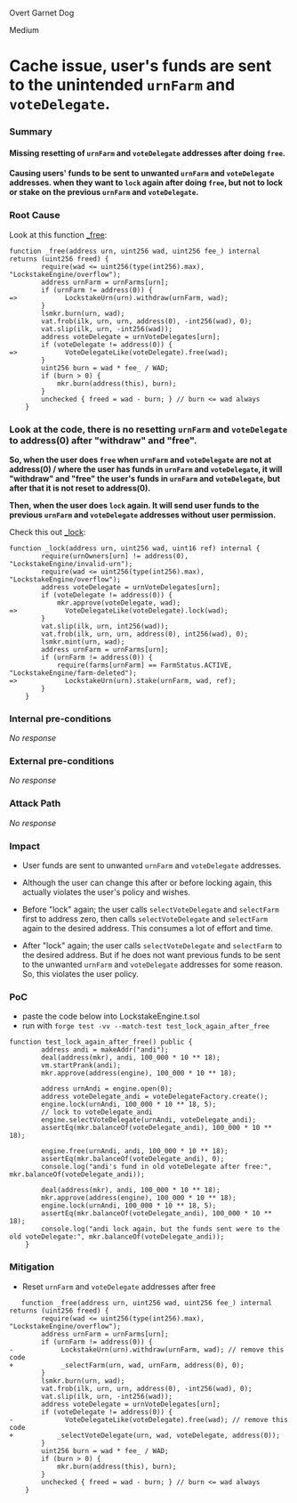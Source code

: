 Overt Garnet Dog

Medium

# Cache issue, user's funds are sent to the unintended ``urnFarm`` and ``voteDelegate``.

### Summary

#### Missing resetting of ``urnFarm`` and ``voteDelegate`` addresses after doing ``free``. 


#### Causing users' funds to be sent to unwanted ``urnFarm`` and ``voteDelegate`` addresses. when they want to ``lock`` again after doing ``free``, but not to lock or stake on the previous ``urnFarm`` and ``voteDelegate``.

### Root Cause

Look at this function [_free](https://github.com/sherlock-audit/2024-06-makerdao-endgame/blob/dba30d7a676c20dfed3bda8c52fd6702e2e85bb1/lockstake/src/LockstakeEngine.sol#L360-L378):
```solidity
function _free(address urn, uint256 wad, uint256 fee_) internal returns (uint256 freed) {
        require(wad <= uint256(type(int256).max), "LockstakeEngine/overflow");
        address urnFarm = urnFarms[urn];
        if (urnFarm != address(0)) {
=>            LockstakeUrn(urn).withdraw(urnFarm, wad);
        }
        lsmkr.burn(urn, wad);
        vat.frob(ilk, urn, urn, address(0), -int256(wad), 0);
        vat.slip(ilk, urn, -int256(wad));
        address voteDelegate = urnVoteDelegates[urn];
        if (voteDelegate != address(0)) {
=>            VoteDelegateLike(voteDelegate).free(wad);
        }
        uint256 burn = wad * fee_ / WAD;
        if (burn > 0) {
            mkr.burn(address(this), burn);
        }
        unchecked { freed = wad - burn; } // burn <= wad always
    }
```
### Look at the code, there is no resetting ``urnFarm`` and ``voteDelegate`` to address(0) after "withdraw" and "free".

**So, when the user does ``free`` when ``urnFarm`` and ``voteDelegate`` are not at address(0) / where the user has funds in ``urnFarm`` and ``voteDelegate``, it will "withdraw" and "free" the user's funds in ``urnFarm`` and ``voteDelegate``, but after that it is not reset to address(0).**

**Then, when the user does ``lock`` again. It will send user funds to the previous ``urnFarm`` and ``voteDelegate`` addresses without user permission.**

Check this out [_lock](https://github.com/sherlock-audit/2024-06-makerdao-endgame/blob/dba30d7a676c20dfed3bda8c52fd6702e2e85bb1/lockstake/src/LockstakeEngine.sol#L322-L338):
```solidity
function _lock(address urn, uint256 wad, uint16 ref) internal {
        require(urnOwners[urn] != address(0), "LockstakeEngine/invalid-urn");
        require(wad <= uint256(type(int256).max), "LockstakeEngine/overflow");
        address voteDelegate = urnVoteDelegates[urn];
        if (voteDelegate != address(0)) {
            mkr.approve(voteDelegate, wad);
=>            VoteDelegateLike(voteDelegate).lock(wad);
        }
        vat.slip(ilk, urn, int256(wad));
        vat.frob(ilk, urn, urn, address(0), int256(wad), 0);
        lsmkr.mint(urn, wad);
        address urnFarm = urnFarms[urn];
        if (urnFarm != address(0)) {
            require(farms[urnFarm] == FarmStatus.ACTIVE, "LockstakeEngine/farm-deleted");
=>            LockstakeUrn(urn).stake(urnFarm, wad, ref);
        }
    }
```



### Internal pre-conditions

_No response_

### External pre-conditions

_No response_

### Attack Path

_No response_

### Impact

- User funds are sent to unwanted ``urnFarm`` and ``voteDelegate`` addresses.

- Although the user can change this after or before locking again, this actually violates the user's policy and wishes.

- Before "lock" again; the user calls ``selectVoteDelegate`` and ``selectFarm`` first to address zero, then calls ``selectVoteDelegate`` and ``selectFarm`` again to the desired address. This consumes a lot of effort and time.

- After "lock" again; the user calls ``selectVoteDelegate`` and ``selectFarm`` to the desired address. But if he does not want previous funds to be sent to the unwanted ``urnFarm`` and ``voteDelegate`` addresses for some reason. So, this violates the user policy.

### PoC

- paste the code below into LockstakeEngine.t.sol
- run with ``forge test -vv --match-test test_lock_again_after_free``
```solidity
function test_lock_again_after_free() public {
        address andi = makeAddr("andi");
        deal(address(mkr), andi, 100_000 * 10 ** 18);
        vm.startPrank(andi);
        mkr.approve(address(engine), 100_000 * 10 ** 18);

        address urnAndi = engine.open(0);
        address voteDelegate_andi = voteDelegateFactory.create();
        engine.lock(urnAndi, 100_000 * 10 ** 18, 5);
        // lock to voteDelegate_andi
        engine.selectVoteDelegate(urnAndi, voteDelegate_andi);
        assertEq(mkr.balanceOf(voteDelegate_andi), 100_000 * 10 ** 18);

        engine.free(urnAndi, andi, 100_000 * 10 ** 18);
        assertEq(mkr.balanceOf(voteDelegate_andi), 0);
        console.log("andi's fund in old voteDelegate after free:", mkr.balanceOf(voteDelegate_andi));

        deal(address(mkr), andi, 100_000 * 10 ** 18);
        mkr.approve(address(engine), 100_000 * 10 ** 18);
        engine.lock(urnAndi, 100_000 * 10 ** 18, 5);
        assertEq(mkr.balanceOf(voteDelegate_andi), 100_000 * 10 ** 18);
        console.log("andi lock again, but the funds sent were to the old voteDelegate:", mkr.balanceOf(voteDelegate_andi));
    }
```

### Mitigation

- Reset  ``urnFarm`` and ``voteDelegate`` addresses after free
```solidity
   function _free(address urn, uint256 wad, uint256 fee_) internal returns (uint256 freed) {
        require(wad <= uint256(type(int256).max), "LockstakeEngine/overflow");
        address urnFarm = urnFarms[urn];
        if (urnFarm != address(0)) {
-            LockstakeUrn(urn).withdraw(urnFarm, wad); // remove this code
+            _selectFarm(urn, wad, urnFarm, address(0), 0);
        }
        lsmkr.burn(urn, wad);
        vat.frob(ilk, urn, urn, address(0), -int256(wad), 0);
        vat.slip(ilk, urn, -int256(wad));
        address voteDelegate = urnVoteDelegates[urn];
        if (voteDelegate != address(0)) {
-             VoteDelegateLike(voteDelegate).free(wad); // remove this code
+           _selectVoteDelegate(urn, wad, voteDelegate, address(0));
        }
        uint256 burn = wad * fee_ / WAD;
        if (burn > 0) {
            mkr.burn(address(this), burn);
        }
        unchecked { freed = wad - burn; } // burn <= wad always
    }
```
